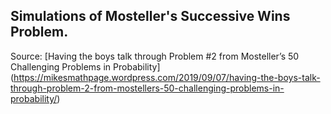 ## Simulations of Mosteller's Successive Wins Problem.

Source: [Having the boys talk through Problem #2 from Mosteller’s 50 Challenging Problems in Probability]  (https://mikesmathpage.wordpress.com/2019/09/07/having-the-boys-talk-through-problem-2-from-mostellers-50-challenging-problems-in-probability/)

